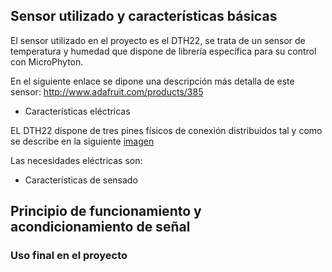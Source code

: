 ## Sensor utilizado y características básicas

El sensor utilizado en el proyecto es el DTH22, se trata de un sensor de temperatura y humedad que dispone de librería específica para su control con MicroPhyton.

En el siguiente enlace se dipone una descripción más detalla de este sensor:
<http://www.adafruit.com/products/385>

 - Características eléctricas
 
 EL DTH22 dispone de tres pines físicos de conexión distribuidos tal y como se describe en la siguiente [imagen](https://www.hackster.io/giftedmedia/arduino-dth22-humidity-temperature-with-lcd-i2c-16x2-display-8fe3c9)
 
 Las necesidades eléctricas son:
 
 
 
 - Características de sensado

## Principio de funcionamiento y acondicionamiento de señal

### Uso final en el proyecto
